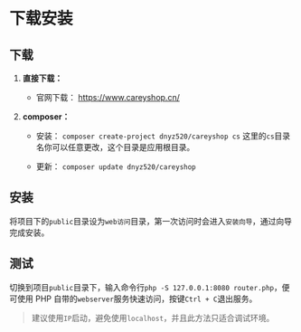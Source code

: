 # 下载安装

## 下载
1. **直接下载：**
	* 官网下载：
	https://www.careyshop.cn/

3. **composer：**
	* 安装：
	`composer create-project dnyz520/careyshop cs`
	这里的`cs`目录名你可以任意更改，这个目录是应用根目录。
	
	* 更新：
	`composer update dnyz520/careyshop`

## 安装
将项目下的`public`目录设为`web访问`目录，第一次访问时会进入`安装向导`，通过向导完成安装。

## 测试
切换到项目`public`目录下，输入命令行`php -S 127.0.0.1:8080 router.php`，便可使用 PHP 自带的`webserver`服务快速访问，按键`Ctrl + C`退出服务。

> 建议使用`IP`启动，避免使用`localhost`，并且此方法只适合调试环境。
